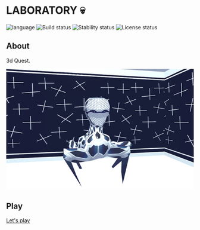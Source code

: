 # LABORATORY :skull: # 

![language](https://img.shields.io/badge/code-es6-green.svg) 
![Build status](https://img.shields.io/badge/build-passing-green.svg) 
![Stability status](https://img.shields.io/badge/stability-stable-green.svg) 
![License status](https://img.shields.io/badge/license-Beerware-green.svg) 


About
------------   
3d Quest.  
  
  
![pic](https://github.com/fire888/laboratory/blob/master/src/assets/start-img.png)

Play
------------ 
[Let's play](http://js.otrisovano.ru/tests/191101LabStairs/05)
